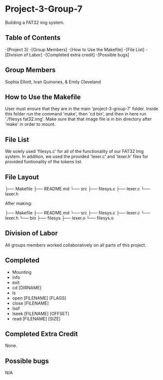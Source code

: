 # Project-3-Group-7

Building a FAT32 img system.

## Table of Contents

-[Project 3]
	-[Group Members]
	-[How to Use the Makefile]
	-[File List]
	-[Division of Labor]
	-[Completed extra credit]
	-[Possible bugs]

## Group Members

Sophia Elliott, Ivan Quinones, & Emily Cleveland

## How to Use the Makefile

User must ensure that they are in the main 'project-3-group-7' folder. Inside this folder run the command 'make', then 'cd bin', and then in here run './filesys fat32.img'. Make sure that that image file is in bin directory after 'make' in order to mount.

## File List

We solely used 'filesys.c' for all of the functionality of our FAT32 Img system. In addition, we used the provided 'lexer.c' and 'lexer.h' files for provided funtionality of the tokens list.

## File Layout
├── Makefile
├── README.md
    └── src
        ├── filesys.c
        ├── lexer.c
        └── lexer.h

After making: 

├── Makefile
├── README.md
    └── src
        ├── filesys.c
        ├── lexer.c
        └── lexer.h
    └── bin
        ├── filesys
        ├── lexer.o
        └── filesys.o

## Division of Labor

All groups members worked collaboratively on all parts of this project.

## Completed
- Mounting
- info
- exit
- cd [DIRNAME]
- ls 
- open [FILENAME] [FLAGS]
- close [FILENAME] 
- lsof
- lseek [FILENAME] [OFFSET]
- read [FILENAME] [SIZE]

## Completed Extra Credit

None.

## Possible bugs

N/A